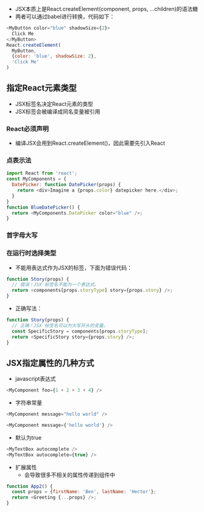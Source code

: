 - JSX本质上是React.createElement(component, props, ...children)的语法糖
- 两者可以通过babel进行转换，代码如下：
```js
<MyButton color="blue" shadowSize={2}>
  Click Me
</MyButton>
React.createElement(
  MyButton,
  {color: 'blue', shadowSize: 2},
  'Click Me'
)
```

## 指定React元素类型
- JSX标签名决定React元素的类型
- JSX标签会被编译成同名变量被引用

### React必须声明
- 编译JSX会用到React.createElement()，因此需要先引入React

### 点表示法
```js
import React from 'react';
const MyComponents = {
  DatePicker: function DatePicker(props) {
    return <div>Imagine a {props.color} datepicker here.</div>;
  }
}
function BlueDatePicker() {
  return <MyComponents.DatePicker color="blue" />;
}
```

### 首字母大写

### 在运行时选择类型
- 不能用表达式作为JSX的标签，下面为错误代码：
```js
function Story(props) {
  // 错误！JSX 标签名不能为一个表达式。
  return <components[props.storyType] story={props.story} />;
}
```
- 正确写法：
```js
function Story(props) {
  // 正确！JSX 标签名可以为大写开头的变量。
  const SpecificStory = components[props.storyType];
  return <SpecificStory story={props.story} />;
}
```

## JSX指定属性的几种方式
- javascript表达式
```js
<MyComponent foo={1 + 2 + 3 + 4} />
```
- 字符串常量
```js
<MyComponent message="hello world" />

<MyComponent message={'hello world'} />
```
- 默认为true
```js
<MyTextBox autocomplete />
<MyTextBox autocomplete={true} />
```
- 扩展属性
  - 会导致很多不相关的属性传递到组件中
```js
function App2() {
  const props = {firstName: 'Ben', lastName: 'Hector'};
  return <Greeting {...props} />;
}
```